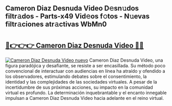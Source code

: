 ## Cameron Diaz Desnuda Video D𝚎sn𝚞dos filtr𝚊dos - Parts-x49 Vid𝚎os f𝚘tos - N𝚞evas filtr𝚊ciones atr𝚊ctivas WbMn0

# <h2><a href="http://mbcz2d4.tromn.icu/?c=Cameron+Diaz+Desnuda+Video">🔗👉👉👉 Cameron Diaz Desnuda Video 🔗🔗</a></h2>

[![Cameron Diaz Desnuda Video nuevo](https://i.imgur.com/pEAQMta.gif)](http://mbcz2d4.tromn.icu/?c=Cameron+Diaz+Desnuda+Video)
Cameron Diaz Desnuda Video, una figura paradójica y desafiante, se resiste a ser encasillada. Su método poco convencional de interactuar con audiencias en línea ha atraído y ofendido a los observadores, estimulando debates sobre el consentimiento, la identidad y las complejidades de las sociedades virtuales. A pesar de la incertidumbre de sus próximas acciones, su impacto en la comunidad virtual es profundo. La determinación inquebrantable y el encanto innegable impulsan a Cameron Diaz Desnuda Video hacia adelante en el reino virtual.
